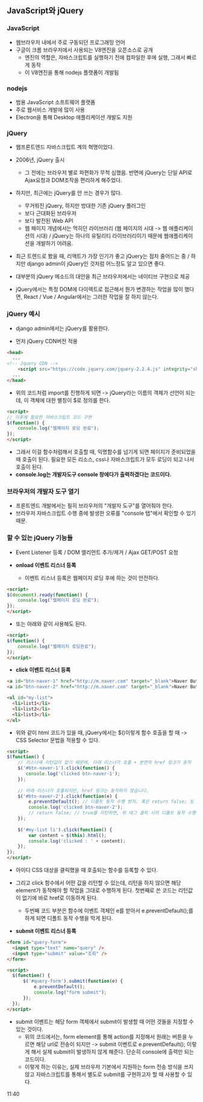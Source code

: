 ## JavaScript와 jQuery

### JavaScript
- 웹브라우저 내에서 주로 구동되던 프로그래밍 언어
- 구글이 크롬 브라우저에서 사용되는 V8엔진을 오픈소스로 공개
  - 엔진의 역할은, 자바스크립트를 실행하기 전에 컴파일한 후에 실행, 그래서 빠르게 동작
  - 이 V8엔진을 통해 nodejs 플랫폼이 개발됨


### nodejs
- 범용 JavaScript 소프트웨어 플랫폼
- 주로 웹서비스 개발에 많이 사용
- Electron을 통해 Desktop 애플리케이션 개발도 지원


### jQuery
- 웹프론트엔드 자바스크립트 계의 혁명이었다. 
- 2006년, jQuery 출시
  - 그 전에는 브라우저 별로 파편화가 무척 심했음. 반면에 jQuery는 단일 API로 Ajax요청과 DOM조작을 편리하게 해주었다.

- 하지만, 최근에는 jQuery를 안 쓰는 경우가 많다.
  - 무거워진 jQuery, 하지만 방대한 기존 jQuery 플러그인
  - 보다 근대화된 브라우저
  - 보다 발전된 Web API
  - 웹 페이지 개념에서는 먹히던 라이브러리 (웹 페이지의 시대 -> 웹 애플리케이션의 시대) / jQuery는 하나의 유틸리티 라이브러리이기 때문에 웹애플리케이션을 개발하기 어려움.

- 최근 트렌드로 봤을 때, 리액트가 가장 인기가 좋고 jQuery는 점차 줄어드는 중 / 하지만 django admin이 jQuery인 것처럼 어느정도 알고 있으면 좋다.

- 대부분의 jQuery 메소드의 대안을 최근 브라우저에서는 네이티브 구현으로 제공

- jQuery에서는 특정 DOM에 다이렉트로 접근해서 뭔가 변경하는 작업을 많이 했다면, React / Vue / Angular에서는 그러한 작업을 잘 하지 않는다.


### jQuery 예시
- django admin에서는 jQuery를 활용한다.

- 먼저 jQuery CDN버전 적용
```html
<head>
  ...
<!-- Jquery CDN -->
    <script src="https://code.jquery.com/jquery-2.2.4.js" integrity="sha256-iT6Q9iMJYuQiMWNd9lDyBUStIq/8PuOW33aOqmvFpqI=" crossorigin="anonymous"></script>
  ...
</head>
```

- 위의 코드처럼 import를 진행하게 되면 -> jQuery라는 이름의 객체가 선언이 되는데, 이 객체에 대한 별칭이 $로 정의를 한다.

```html
<script>
// 이후에 필요한 자바스크립트 코드 구현
$(function() {
    console.log("웹페이지 로딩 완료");
});
</script>
```

- 그래서 이걸 함수처럼해서 호출할 때, 익명함수를 넘기게 되면 페이지가 준비되었을 때 호출이 된다. 필요한 모든 리소스, css나 자바스크립트가 모두 로딩이 되고 나서 호출이 된다.
- **console.log는 개발자도구 console 창에다가 출력하겠다는 코드이다.**


### 브라우저의 개발자 도구 열기
- 프론트엔드 개발에서는 필히 브라우저의 "개발자 도구"를 열어줘야 한다.
- 브라우저 자바스크립트 수행 중에 발생한 오류를 "console 탭"에서 확인할 수 있기 때문.


### 할 수 있는 jQuery 기능들
- Event Listener 등록 / DOM 엘리먼트 추가/제거 / Ajax GET/POST 요청

- **onload 이벤트 리스너 등록**
  - 이벤트 리스너 등록은 웹페이지 로딩 후에 하는 것이 안전하다.
  
```html
<script>
$(document).ready(function() {
    console.log("웹페이지 로딩 완료");
});
</script>
```

- 또는 아래와 같이 사용해도 된다.

```html
<script>
$(function() {
    console.log("웹페이지 로딩완료");
});
</script>
```

- **click 이벤트 리스너 등록**

```html
<a id="btn-naver-1" href="http://m.naver.com" target="_blank">Naver Button 1</a>
<a id="btn-naver-2" href="http://m.naver.com" target="_blank">Naver Button 2</a>

<ul id="my-list">
  <li>list1</li>
  <li>list2</li>
  <li>list3</li>
</ul>
```

- 위와 같이 html 코드가 있을 때, jQuery에서는 $()이렇게 함수 호출을 할 때 -> CSS Selector 문법을 적용할 수 있다.

```html
<script>
$(function() {
    // 리스너에 리턴값이 없기 때문에, 아래 리스너가 호출 + 본연의 href 링크가 동작
    $('#btn-naver-1').click(function() {
       console.log('clicked btn-naver-1');
    });
  
    // 아래 리스너가 호출되지만, href 링크는 동작하지 않습니다.
    $('#btn-naver-2').click(function(e) {
        e.preventDefault(); // 디폴트 동작 수행 방지. 혹은 return false; 도 동일한 효과
        console.log('clicked btn-naver-2');
        // return false; // true를 리턴하면, 위 태그 클릭 시의 디폴트 동작 수행
    });
  
    $('#my-list li').click(function() {
        var content = $(this).html();
        console.log('clicked : ' + content);
    });
});
</script>
```

- 아이디 CSS 대상을 클릭했을 때 호출되는 함수를 등록할 수 있다. 
- 그리고 click 함수에서 어떤 값을 리턴할 수 있는데, 리턴을 하지 않으면 해당 element가 동작해야 할 작업을 그대로 수행하게 된다. 첫번째로 쓴 코드는 리턴값이 없기에 바로 href로 이동하게 된다.
  - 두번째 코드 부분은 함수에 이벤트 객체인 e를 받아서 e.preventDefault();를 하게 되면 디폴트 동작 수행을 막게 된다.


- **submit 이벤트 리스너 등록**
```html
<form id="query-form">
  <input type="text" name="query" />
  <input type="submit" value="조회" />
</form>

<script>
  $(function() {
      $('#query-form').submit(function(e) {
          e.preventDefault();
          console.log("form submit");
      });
  });
</script>
```

- submit 이벤트는 해당 form 객체에서 submit이 발생할 때 어떤 것들을 지정할 수 있는 것이다.
  - 위의 코드에서는, form element를 통해 action를 지정해서 원래는 버튼을 누르면 해당 url로 전송이 되지만 -> submit 이벤트로 e.preventDefault(); 이렇게 해서 실제 submit이 발생하지 않게 해준다. 단순히 console에 출력만 되는 코드이다.
  - 이렇게 하는 이유는, 실제 브라우저 기본에서 지원하는 form 전송 방식을 쓰지 않고 자바스크립트를 통해서 별도로 submit를 구현하고자 할 때 사용할 수 있다.


11:40
